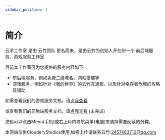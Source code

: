```yaml
---
sidebar_position: 1
---
```


# 简介
云术工作室 是由 云竹团队 更名而来，是由云竹为创始人开创的一个 前后端服务、游戏服务工作室

目前本工作室可为您提供的服务内容如下:
- 前后端服务，例如免费二级域名、网站搭建等
- 游戏服务，例如针对《我的世界》的云竹互通服，以及针对幸存者危城的攻略及辅助

如需查看我们的游戏服务文档，请[点我查看](https://docs.yz2.top/game/)

或查看我们的前后端服务文档，请[点我查看](https://docs.yz2.top/docs/Web/) (未完成)

您也可以点击Menu(手机)或右上角的导航菜单(电脑)来选择需要阅读的分类。

本网站仅供ClouderyStudios使用,如需上传请联系云竹:<2457483710@qq.com>